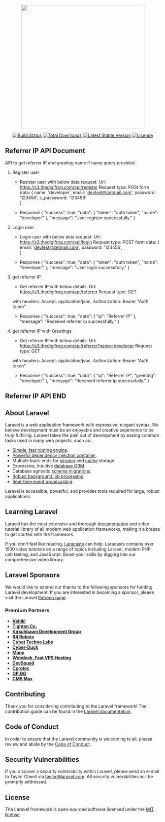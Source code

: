 <p align="center"><a href="https://laravel.com" target="_blank"><img src="https://raw.githubusercontent.com/laravel/art/master/logo-lockup/5%20SVG/2%20CMYK/1%20Full%20Color/laravel-logolockup-cmyk-red.svg" width="400"></a></p>

<p align="center">
<a href="https://travis-ci.org/laravel/framework"><img src="https://travis-ci.org/laravel/framework.svg" alt="Build Status"></a>
<a href="https://packagist.org/packages/laravel/framework"><img src="https://img.shields.io/packagist/dt/laravel/framework" alt="Total Downloads"></a>
<a href="https://packagist.org/packages/laravel/framework"><img src="https://img.shields.io/packagist/v/laravel/framework" alt="Latest Stable Version"></a>
<a href="https://packagist.org/packages/laravel/framework"><img src="https://img.shields.io/packagist/l/laravel/framework" alt="License"></a>
</p>

## Referrer IP API Document

API to get referrer IP and greeting name if name query provided.

1. Register user 
   * Resister user with below data request:
   Url: https://s3.thedigifrog.com/api/register
   Request type: POSt
   form data: {
		name: 'developer',
		email: 'devtest@zetmail.com',
		password: '123456',
		c_passsword: '123456'   
   }

   * Response
   {
   	"success": true,
   	"data": {
   		"token": "auth token",
   		"name": "developer"
   	},
   	"message": "User register successfully."
   }

2. Login user 
   * Login user with below data request:
   Url: https://s3.thedigifrog.com/api/login
   Request type: POST
   form data: {
		email: 'devtest@zetmail.com',
		password: '123456',   
   }

   * Response
   {
   	"success": true,
   	"data": {
   		"token": "auth token",
   		"name": "developer"
   	},
   	"message": "User login successfully."
   }

3. get referrer IP
   * Get referrer IP with below details:
   Url: https://s3.thedigifrog.com/api/referrer
   Request type: GET
   
   with headers:
   Accept: application/json,
   Authorization: Bearer "Auth token"

   * Response
   {
   	"success": true,
   	"data": {
   		"ip": "Referrer IP"
   	},
   	"message": "Received referrer ip successfully."
   }

4. get referrer IP with Greetings
   * Get referrer IP with below details:
   Url: https://s3.thedigifrog.com/api/referrer?name=developer
   Request type: GET
   
   with headers:
   Accept: application/json,
   Authorization: Bearer "Auth token"

   * Response
   {
   	"success": true,
   	"data": {
   		"ip": "Referrer IP",
   		"greeting": "developer"
   	},
   	"message": "Received referrer ip successfully."
   }

## Referrer IP API END

## About Laravel

Laravel is a web application framework with expressive, elegant syntax. We believe development must be an enjoyable and creative experience to be truly fulfilling. Laravel takes the pain out of development by easing common tasks used in many web projects, such as:

- [Simple, fast routing engine](https://laravel.com/docs/routing).
- [Powerful dependency injection container](https://laravel.com/docs/container).
- Multiple back-ends for [session](https://laravel.com/docs/session) and [cache](https://laravel.com/docs/cache) storage.
- Expressive, intuitive [database ORM](https://laravel.com/docs/eloquent).
- Database agnostic [schema migrations](https://laravel.com/docs/migrations).
- [Robust background job processing](https://laravel.com/docs/queues).
- [Real-time event broadcasting](https://laravel.com/docs/broadcasting).

Laravel is accessible, powerful, and provides tools required for large, robust applications.

## Learning Laravel

Laravel has the most extensive and thorough [documentation](https://laravel.com/docs) and video tutorial library of all modern web application frameworks, making it a breeze to get started with the framework.

If you don't feel like reading, [Laracasts](https://laracasts.com) can help. Laracasts contains over 1500 video tutorials on a range of topics including Laravel, modern PHP, unit testing, and JavaScript. Boost your skills by digging into our comprehensive video library.

## Laravel Sponsors

We would like to extend our thanks to the following sponsors for funding Laravel development. If you are interested in becoming a sponsor, please visit the Laravel [Patreon page](https://patreon.com/taylorotwell).

### Premium Partners

- **[Vehikl](https://vehikl.com/)**
- **[Tighten Co.](https://tighten.co)**
- **[Kirschbaum Development Group](https://kirschbaumdevelopment.com)**
- **[64 Robots](https://64robots.com)**
- **[Cubet Techno Labs](https://cubettech.com)**
- **[Cyber-Duck](https://cyber-duck.co.uk)**
- **[Many](https://www.many.co.uk)**
- **[Webdock, Fast VPS Hosting](https://www.webdock.io/en)**
- **[DevSquad](https://devsquad.com)**
- **[Curotec](https://www.curotec.com/services/technologies/laravel/)**
- **[OP.GG](https://op.gg)**
- **[CMS Max](https://www.cmsmax.com/)**

## Contributing

Thank you for considering contributing to the Laravel framework! The contribution guide can be found in the [Laravel documentation](https://laravel.com/docs/contributions).

## Code of Conduct

In order to ensure that the Laravel community is welcoming to all, please review and abide by the [Code of Conduct](https://laravel.com/docs/contributions#code-of-conduct).

## Security Vulnerabilities

If you discover a security vulnerability within Laravel, please send an e-mail to Taylor Otwell via [taylor@laravel.com](mailto:taylor@laravel.com). All security vulnerabilities will be promptly addressed.

## License

The Laravel framework is open-sourced software licensed under the [MIT license](https://opensource.org/licenses/MIT).
